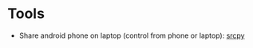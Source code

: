 # Tools

- Share android phone on laptop (control from phone or laptop): [srcpy](https://github.com/Genymobile/scrcpy)
